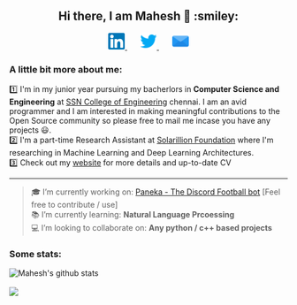 <h2 align="center"> Hi there, I am Mahesh 👋 :smiley: </h2>
<p align="center">
    <a href="https://www.linkedin.com/in/maheshbharadwaj/" >
        <img alt = "mahesh's linked in" width="30px" src="https://raw.githubusercontent.com/MaheshBharadwaj/MaheshBharadwaj/master/img/linkedin.svg">
    </a>
    &nbsp;&nbsp;&nbsp;&nbsp;&nbsp;
    <a href="https://twitter.com/k_mahesh23/" >
        <img alt = "mahesh's twitter" width="30px" src="https://raw.githubusercontent.com/MaheshBharadwaj/MaheshBharadwaj/master/img/twitter.svg">
    </a>
    &nbsp;&nbsp;&nbsp;&nbsp;&nbsp;
    <a href="mailto:mahesh_23_3@outlook.com" >
        <img alt = "mahesh's mail" width="30px" src="https://raw.githubusercontent.com/MaheshBharadwaj/MaheshBharadwaj/master/img/mail.svg">
    </a>
</p>

### A little bit more about me:
:one: I'm in my junior year pursuing my bacherlors in **Computer Science and Engineering** at [SSN College of Engineering](https://www.ssn.edu.in) chennai. I am an avid programmer and I am interested in making meaningful contributions to the Open Source community so please free to mail me incase you have any projects :smiley:.<br>
:two: I'm a part-time Research Assistant at [Solarillion Foundation](https://solarillionfoundation.org/) where I'm researching in Machine Learning and Deep Learning Architectures.<br>
:three: Check out my [website](https://maheshbharadwaj.github.io) for more details and up-to-date CV
<hr>



> :mortar_board: I’m currently working on: [Paneka - The Discord Football bot](https://github.com/MaheshBharadwaj/Paneka-discord-bot) [Feel free to contribute / use]<br>
> :books: I’m currently learning: **Natural Language Prcoessing**<br>
> :computer: I’m looking to collaborate on: **Any python / c++ based projects**<br>

### Some stats:

<p>
<img src="https://github-readme-stats.vercel.app/api?username=MaheshBharadwaj&show_icons=true&hide=stars&include_all_commits=true&theme=buefy" alt="Mahesh's github stats" />
<br>
<br>
<img src="https://github-readme-stats.vercel.app/api/top-langs/?username=MaheshBharadwaj&layout=compact&theme=buefy" />
</p>
